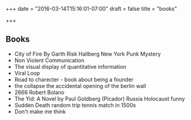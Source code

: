 +++
date = "2016-03-14T15:16:01-07:00"
draft = false
title = "books"

+++

Books
-----
* City of Fire By Garth Risk Hallberg New York Punk Mystery
* Non Violent Communication
* The visual display of quantitative information
* Viral Loop
* Road to charecter - book about being a founder
* the collapse the accidental opening of the berlin wall
* 2666 Robert Bolano
* The Yid: A Novel by Paul Goldberg (Picador) Russia Holocaust funny
* Sudden Death random trip tennis match in 1500s
* Don't make me think
